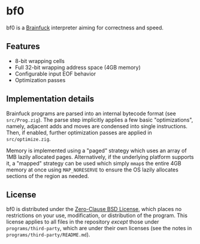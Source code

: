 # bf0

bf0 is a [Brainfuck](https://esolangs.org/wiki/Brainfuck) interpreter aiming for
correctness and speed.

## Features

- 8-bit wrapping cells
- Full 32-bit wrapping address space (4GB memory)
- Configurable input EOF behavior
- Optimization passes

## Implementation details

Brainfuck programs are parsed into an internal bytecode format (see
`src/Prog.zig`). The parse step implicitly applies a few basic "optimizations",
namely, adjacent adds and moves are condensed into single instructions. Then, if
enabled, further optimization passes are applied in `src/optimize.zig`.

Memory is implemented using a "paged" strategy which uses an array of 1MB lazily
allocated pages. Alternatively, if the underlying platform supports it, a
"mapped" strategy can be used which simply `mmap`s the entire 4GB memory at once
using `MAP_NORESERVE` to ensure the OS lazily allocates sections of the region
as needed.

## License

bf0 is distributed under the [Zero-Clause BSD
License](https://spdx.org/licenses/0BSD.html), which places no restrictions on
your use, modification, or distribution of the program. This license applies to
all files in the repository _except_ those under `programs/third-party`, which
are under their own licenses (see the notes in
`programs/third-party/README.md`).
